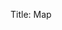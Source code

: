 Title: Map

<link rel="stylesheet" href="/css/leaflet.css" />
<script src="/javascript/leaflet.js"></script>

<div style="height:480px" id="map">
<script>
var mapsize = 8256;
var map = L.map('map', {
    maxZoom:24,
    minZoom:22,
    crs: L.CRS.Simple
}).setView([0,0], 23);
var southWest = map.unproject([0, mapsize], map.getMaxZoom());
var northEast = map.unproject([mapsize, 0], map.getMaxZoom());
map.setMaxBounds(new L.LatLngBounds(southWest, northEast));
L.tileLayer('http://maps.ayntest.net/tiles/{z}/map_{x}_{y}.png', {
            maxZoom: 24,
            tileSize: 344,
}).addTo(map);
map.setView(map.unproject([mapsize/4,mapsize/4]));
</script>

</div>
